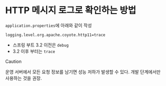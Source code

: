 # HTTP 메시지 로그로 확인하는 방법
`application.properties`에 아래와 같이 작성
```properties
logging.level.org.apache.coyote.http11=trace
```
* 스프링 부트 3.2 이전은 `debug`
* 3.2 이후 부터는 `trace`

> [!CAUTION]
> 운영 서버에서 모든 요청 정보를 남기면 성능 저하가 발생할 수 있다. 개발 단계에서만 사용하는 것을 권장.
